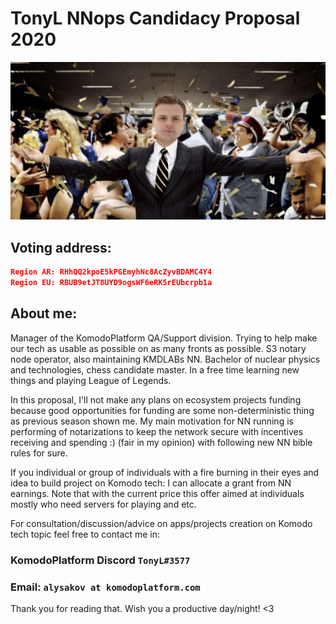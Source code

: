 # TonyL NNops Candidacy Proposal 2020


![Me](opsofwallstreet.jpg)

## Voting address:

```json
Region AR: RHhQQ2kpoE5kPGEmyhNc8AcZyvBDAMC4Y4
Region EU: RBUB9etJT8UYD9ogsWF6eRK5rEUbcrpb1a
```

## About me:

Manager of the KomodoPlatform QA/Support division. Trying to help make our tech as usable as possible on as many fronts as possible.
S3 notary node operator, also maintaining KMDLABs NN. Bachelor of nuclear physics and technologies, chess candidate master. In a free time learning new things and playing League of Legends.

In this proposal, I'll not make any plans on ecosystem projects funding because good opportunities for funding are some non-deterministic thing as previous season shown me. 
My main motivation for NN running is performing of notarizations to keep the network secure with incentives receiving and spending :) (fair in my opinion) with following new NN bible rules for sure.

If you individual or group of individuals with a fire burning in their eyes and idea to build project on Komodo tech: I can allocate a grant from NN earnings.
Note that with the current price this offer aimed at individuals mostly who need servers for playing and etc. 

For consultation/discussion/advice on apps/projects creation on Komodo tech topic feel free to contact me in:
### KomodoPlatform Discord `TonyL#3577`
### Email: `alysakov at komodoplatform.com`


Thank you for reading that. Wish you a productive day/night! <3
